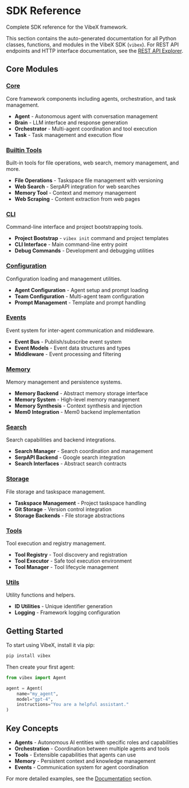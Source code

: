 # SDK Reference

Complete SDK reference for the VibeX framework.

This section contains the auto-generated documentation for all Python classes, functions, and modules in the VibeX SDK (`vibex`). For REST API endpoints and HTTP interface documentation, see the [REST API Explorer](/api-explorer).

## Core Modules

### [Core](/api/core)

Core framework components including agents, orchestration, and task management.

- **Agent** - Autonomous agent with conversation management
- **Brain** - LLM interface and response generation
- **Orchestrator** - Multi-agent coordination and tool execution
- **Task** - Task management and execution flow

### [Builtin Tools](/api/builtin_tools)

Built-in tools for file operations, web search, memory management, and more.

- **File Operations** - Taskspace file management with versioning
- **Web Search** - SerpAPI integration for web searches
- **Memory Tool** - Context and memory management
- **Web Scraping** - Content extraction from web pages

### [CLI](/api/cli)

Command-line interface and project bootstrapping tools.

- **Project Bootstrap** - `vibex init` command and project templates
- **CLI Interface** - Main command-line entry point
- **Debug Commands** - Development and debugging utilities

### [Configuration](/api/config)

Configuration loading and management utilities.

- **Agent Configuration** - Agent setup and prompt loading
- **Team Configuration** - Multi-agent team configuration
- **Prompt Management** - Template and prompt handling

### [Events](/api/event)

Event system for inter-agent communication and middleware.

- **Event Bus** - Publish/subscribe event system
- **Event Models** - Event data structures and types
- **Middleware** - Event processing and filtering

### [Memory](/api/memory)

Memory management and persistence systems.

- **Memory Backend** - Abstract memory storage interface
- **Memory System** - High-level memory management
- **Memory Synthesis** - Context synthesis and injection
- **Mem0 Integration** - Mem0 backend implementation

### [Search](/api/search)

Search capabilities and backend integrations.

- **Search Manager** - Search coordination and management
- **SerpAPI Backend** - Google search integration
- **Search Interfaces** - Abstract search contracts

### [Storage](/api/storage)

File storage and taskspace management.

- **Taskspace Management** - Project taskspace handling
- **Git Storage** - Version control integration
- **Storage Backends** - File storage abstractions

### [Tools](/api/tool)

Tool execution and registry management.

- **Tool Registry** - Tool discovery and registration
- **Tool Executor** - Safe tool execution environment
- **Tool Manager** - Tool lifecycle management

### [Utils](/api/utils)

Utility functions and helpers.

- **ID Utilities** - Unique identifier generation
- **Logging** - Framework logging configuration

## Getting Started

To start using VibeX, install it via pip:

```bash
pip install vibex
```

Then create your first agent:

```python
from vibex import Agent

agent = Agent(
    name="my_agent",
    model="gpt-4",
    instructions="You are a helpful assistant."
)
```

## Key Concepts

- **Agents** - Autonomous AI entities with specific roles and capabilities
- **Orchestration** - Coordination between multiple agents and tools
- **Tools** - Extensible capabilities that agents can use
- **Memory** - Persistent context and knowledge management
- **Events** - Communication system for agent coordination

For more detailed examples, see the [Documentation](/docs) section.
